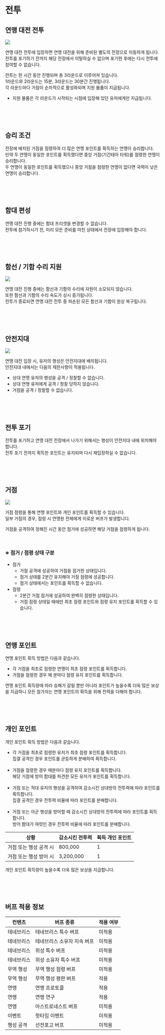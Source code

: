 # 전투

## 연맹 대전 전투

![](http://d3bbxo4nelobc3.cloudfront.net/html/img/help/1804_01.jpg)

연맹 대전 전투에 입장하면 연맹 대전을 위해 준비된 별도의 전장으로 이동하게 됩니다.<br>
전투를 포기하기 전까지 해당 전장에서 이탈하실 수 없으며 포기한 후에는 다시 전투에 참여할 수 없습니다.

전투는 한 시간 동안 진행되며 총 3라운드로 이루어져 있습니다.<br>
1라운드와 2라운드는 15분, 3라운드는 30분간 진행됩니다.<br>
각 라운드마다 거점이 순차적으로 활성화되며 지원 물품이 지급됩니다.<br>

- 지원 물품은 각 라운드가 시작되는 시점에 입장해 있던 유저에게만 지급됩니다.

<br>
<br>
<br>


## 승리 조건
 
전장에 배치된 거점을 점령하여 더 많은 연맹 포인트를 획득하는 연맹이 승리합니다.<br>
만약 두 연맹이 동일한 포인트를 획득했다면 중앙 거점(기간테아 타워)를 점령한 연맹이 승리합니다.<br>
두 연맹이 동일한 포인트를 획득했으나 중앙 거점을 점령한 연맹이 없다면 국력이 낮은 연맹이 승리합니다.

<br>
<br>
<br>


## 함대 편성
 
연맹 대전 진행 중에는 함대 프리셋을 변경할 수 없습니다.<br>
전투에 참가하시기 전, 미리 모든 준비를 마친 상태에서 전장에 입장해야 합니다.

<br>
<br>
<br>


## 함선 / 기함 수리 지원

![](http://d3bbxo4nelobc3.cloudfront.net/html/img/help/1804_02.jpg)

연맹 대전 진행 중에는 함선과 기함의 수리에 자원이 소모되지 않습니다.<br>
또한 함선과 기함의 수리 속도가 상시 증가됩니다.<br>
전투가 종료되면 연맹 대전 전투 중 파손된 모든 함선과 기함이 원상 복구됩니다.

<br>
<br>
<br>


## 안전지대

![](http://d3bbxo4nelobc3.cloudfront.net/html/img/help/1804_03.jpg)

연맹 대전 입장 시, 유저의 행성은 안전지대에 배치됩니다.<br>
안전지대 내에서는 다음의 제한사항이 적용됩니다.

- 상대 연맹 유저의 행성을 공격 / 정찰할 수 없습니다.<br>
- 상대 연맹 유저에게 공격 / 정찰 당하지 않습니다.<br>
- 거점을 공격 / 정찰할 수 없습니다.

<br>
<br>
<br>


## 전투 포기

전투를 포기하고 연맹 대전 전장에서 나가기 위해서는 행성이 안전지대 내에 위치해야 합니다.<br>
전투 포기 전까지 획득한 포인트는 유지되며 다시 재입장하실 수 없습니다.

<br>
<br>
<br>


## 거점

![](http://d3bbxo4nelobc3.cloudfront.net/html/img/help/1804_04.jpg)

거점 점령을 통해 연맹 포인트와 개인 포인트를 획득할 수 있습니다.<br>
일부 거점의 경우, 점령 시 연맹원 전체에게 이로운 버프가 발생합니다.

거점을 공격하여 정해진 시간 동안 점거에 성공하면 해당 거점을 점령하게 됩니다.

<br>

### ※ 점거 / 점령 상태 구분
- 점거
  - 거점 공격에 성공하여 거점을 점거한 상태입니다. 
  - 점거 상태를 2분간 유지해야 거점 점령에 성공합니다.
  - 점거 상태에서는 포인트를 획득할 수 없습니다.
- 점령
  - 2분간 거점 점거에 성공하여 완벽히 점령한 상태입니다.
  - 거점 점령 상태일 때에만 최초 점령 포인트와 점령 유지 포인트를 획득할 수 있습니다.

<br>
<br>
<br>


## 연맹 포인트

연맹 포인트 획득 방법은 다음과 같습니다.

- 각 거점을 최초로 점령한 연맹이 최초 점령 포인트를 획득합니다.<br>
- 거점을 점령한 경우 매 분마다 점령 유지 포인트를 획득합니다.

연맹 포인트 획득량에 따라 승패가 갈릴 뿐만 아니라 포인트가 높을수록 더욱 많은 보상을 지급하니 모든 참가자는 연맹 포인트의 획득을 위해 전력을 다해야 합니다.

<br>
<br>
<br>


## 개인 포인트

개인 포인트 획득 방법은 다음과 같습니다.
 
- 각 거점을 최초로 점령한 유저가 최초 점령 포인트를 획득합니다.<br>
  집결 공격인 경우 포인트를 균등하게 분배하여 획득합니다.<br><br>
- 거점을 점령한 경우 매분마다 점령 유지 포인트를 획득합니다.<br>
  해당 거점에 방어 함대를 파견한 모든 유저가 포인트를 획득합니다.<br><br>
- 거점 또는 적대 유저의 행성을 공격하여 감소시킨 상대방의 전투력에 따라 포인트를 획득합니다.<br>
  집결 공격인 경우 전투력 비율에 따라 포인트를 분배합니다.<br><br>
- 거점 또는 아군 행성을 방어할 때 감소시킨 상대방의 전투력에 따라 포인트를 획득합니다.<br>
  방어 함대가 여럿인 경우 전투력 비율에 따라 포인트를 분배합니다.

| 상황 | 감소시킨 전투력 | 획득 개인 포인트 |
| - | - | - |
| 거점 또는 행성 공격 시 | 800,000 | 1 |
| 거점 또는 행성 방어 시 | 3,200,000 | 1 |

개인 포인트 획득량이 높을수록 더욱 많은 보상을 지급합니다.

<br>
<br>
<br>

## 버프 적용 정보

| 컨텐츠 | 버프 종류 | 적용 여부 |
| - | - | - |
| 테네브리스 | 테네브리스 특수 버프 | 미적용 |
| 테네브리스 | 테네브리스 소유자 지속 버프 | 미적용 |
| 테네브리스 | 위성 특수 버프 | 미적용 |
| 테네브리스 | 위성 소유자 특수 버프 | 미적용 |
| 무역 행성 | 무역 행성 점령 버프 | 미적용 |
| 무역 행성 | 무역 행성 평판 버프 | 적용 |
| 연맹 | 연맹 프로토콜 | 적용 |
| 연맹 | 연맹 연구 | 적용 |
| 연맹 | 아스트로네스트 버프 | 미적용 |
| 이벤트 | 핫타임 이벤트 | 미적용 |
| 행성 공격 | 선전포고 버프 | 미적용 |

<br>
<br>
<br>

